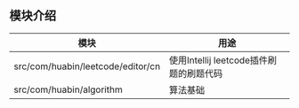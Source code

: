 ## 模块介绍
| 模块 | 用途 |
| --- | --- |
| src/com/huabin/leetcode/editor/cn | 使用Intellij leetcode插件刷题的刷题代码 |
| src/com/huabin/algorithm | 算法基础 |
